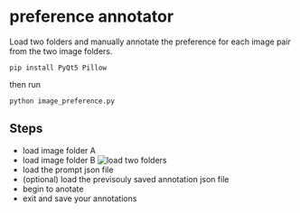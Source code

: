 # preference annotator

Load two folders and manually annotate the preference for each image pair from the two image folders.


```pip install PyQt5 Pillow```

then run


```python image_preference.py```


## Steps

- load image folder A
- load image folder B
  ![load two folders](steps_1_2.png)
- load the prompt json file
- (optional) load the previsouly saved annotation json file
- begin to anotate
- exit and save your annotations
